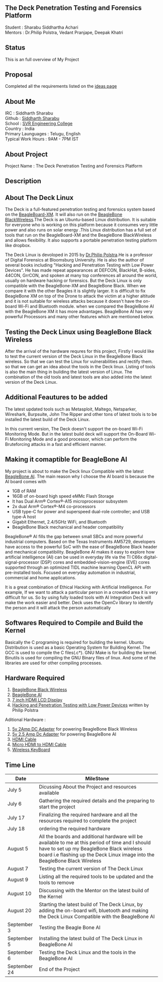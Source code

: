 ## The Deck Penetration Testing and Forensics Platform

Student : Sharabu Siddhartha Achari          
Mentors : Dr.Philip Polstra, Vedant Pranjape, Deepak Khatri    

## Status

This is an full overview of My Project

## Proposal 

Completed all the requirements listed on the [ideas page](http://bbb.io/gsocideas)

## About Me

IRC : Siddharth Sharabu     
Github : [Siddharth Sharabu](https://github.com/SiddharthSharabu-1729)      
School : [SVR Engineering College](www.svrec.ac.in)      
Country : India      
Primary Launguages : Telugu, English    
Typical Work Hours : 9AM - 7PM IST

## About Project

Project Name : The Deck Penetration Testing and Forensics Platform      

## Description 

## About The Deck Linux

The Deck is a full-featured penetration testing and forensics system based on the [BeagleBoard-XM](https://beagleboard.org/beagleboard-xm). It will also run on the [BeagleBone BlackWireless](https://beagleboard.org/black-wireless).The Deck is an Ubuntu-based Linux distribution. It is suitable for everyone who is working on this platform because it consumes very little power and also runs on solar energy .This  Linux distribution has a full set of tools that run on the BeagleBoard-XM and the BeagleBone BlackWireless and allows flexibility. It also supports a portable penetration testing platform like dropbox.

The Deck Linux is devoloped in 2015 by [Dr.Philip Polstra](https://github.com/ppolstra).He is a professor of Digital Forensics at Bloomsburg University. He is also the author of several books including "Hacking and Penetration Testing with Low Power Devices". He has made repeat appearances at DEFCON, BlackHat, B-sides, 44CON, GrrCON, and spoken at many top conferences all around the world, usually on hardware hacking or forensics. But the Deck Linux is only compatible with the BeagleBone-XM and BeagleBone Black. When we compare it with the other Beagles it is slightly larger. It is difficult to fix BeagleBone XM on top of the Drone to attack the victim at a higher altitude and it is not suitable for wireless attacks because it doesn't have the on-board Wi-Fi and Bluetooth module. when we compared the BeagleBone AI with the BeagleBone XM it has more advantages. BeagleBone AI has very powerful Processors and many other features which are mentioned below. 

## Testing the Deck Linux using BeagleBone Black Wireless

After the arrival of the hardware requres for this project, Firstly I would like to test the current version of the Deck Linux in the BeagleBone Black wireless. So that we can test the Linux for vulnerabilities and rectify them. so that we can get an idea about the tools in the Deck linux. Listing of tools is also the main thing in building the latest version of Linux. The combination of the old tools and latest tools are also added into the latest version of the Deck Linux.

## Additional Feautures to be added

The latest updated tools such as Metasploit, Maltego, Netsparker, Wireshark, Burpsuite, John The Ripper and other tons of latest tools is to be installed the latest build of the Deck Linux.

In this current version, The Deck doesn't support the on-board Wi-Fi Monitoring Mode. But in the latest build deck will support the On-Board Wi-Fi Monitoring Mode and a good processor, which can perform the Bruteforcing attacks in a fast and efficient manner.

## Making it comaptible for BeagleBone AI

My project is about to make the Deck linux Compatible with the latest [BeagleBone AI](https://beagleboard.org/ai). The main reason why I choose the AI board is because
the AI board comes with 


* 1GB of RAM
* 16GB of on-board high speed eMMc Flash Storage
* It has Dual Arm® Cortex®-A15 microprocessor subsystem
* 2x dual Arm® Cortex®-M4 co-processors
* USB type-C for power and superspeed dual-role controller; and USB type-A host
* Gigabit Ethernet, 2.4/5GHz WiFi, and Bluetooth
* BeagleBone Black mechanical and header compatibility


BeagleBone® AI fills the gap between small SBCs and more powerful industrial computers. Based on the Texas Instruments AM5729, developers have access to the powerful SoC with the ease of BeagleBone Black header and mechanical compatibility. BeagleBone AI makes it easy to explore how artificial intelligence (AI) can be used in everyday life via the TI C66x digital-signal-processor (DSP) cores and embedded-vision-engine (EVE) cores supported through an optimized TIDL machine learning OpenCL API with pre-installed tools. Focused on everyday automation in industrial, commercial and home applications.

It is a great combination of Ethical Hacking with Artificial Intelligence. For example, If we want to attack a particular person in a crowded area it is very difficult for us. So by using fully loaded tools with AI Integration Deck will make the work easier and better. Deck uses the OpenCv library to identify the person and it will attack the person automatically

## Softwares Required to Compile and Build the Kernel

Basically the C programing is required for building the kernel. Ubuntu Distribution is used as a basic Operating System for Building Kernel. The GCC is used to compile the C files(.c*). GNU Make is for building the kernel. Binutils is used for compiling the GNU Binary files of linux. And some of the libraries are used for other compiling processes.

## Hardware Required 

1. [BeagleBone Black Wireless](https://beagleboard.org/black-wireless)
2. [BeagleBone AI](https://beagleboard.org/ai)
3. [7 inch HDMI LCD Display](https://rarecomponents.com/store/1594)
4. [Hacking and Penetration Testing with Low Power Devices](https://www.amazon.in/Hacking-Penetration-Testing-Power-Devices-ebook/dp/B00NGLLN56) written by Philip Polstra


Aditional Hardware :
1. [5v 2Amp DC Adapter](https://www.electroncomponents.com/5v-2A-Adapter-SMPS-power) for powering BeagleBone Black Wireless
2. [5v 2.5 Amp Dc Adapter](https://www.amazon.in/Lumik-Charger-Mobile-Android-Type-C/dp/B07RPJG7J6) for powering BeagleBone AI
3. [HDMI Cable](https://www.amazon.com/AmazonBasics-High-Speed-HDMI-Cable-1-Pack/dp/B014I8SSD0)
4. [Micro HDMI to HDMI Cable](https://www.amazon.in/AmazonBasics-High-Speed-Micro-HDMI-Micro-USB-Cable/dp/B014I8TVLI)
5. [Wireless KeyBoard](https://www.reliancedigital.in/logitech-k400r-wireless-touch-keyboard/p/490929986)


## Time Line

|Date | MileStone
---------------------| -------------------------------
| July 5 | Dicussing About the Project and resources available |
| July 6 | Gathering the required details and the preparing to start the project |
| July 17 | Finalizing the required hardware and all the resources required to complete the project |
| July 18 | ordering the required hardware |
| August 5 | All the boards and additional hardware will be available to me at this period of time and I should have to set up my BeagleBone Black wireless board i.e flashing up the Deck Linux image into the BeagleBone Black Wireless |
| August 7 | Testing the current version of The Deck Linux |
| August 9 | Listing all the required tools to be updated and the tools to remove |
| August 10 | Discussing with the Mentor on the latest build of the Kernel |
| August 20 | Starting the latest build of The Deck Linux, by adding the on-board wifi, bluetooth and making the Deck Linux Compatible with the BeagleBone AI |
| September 3 | Testing the Beagle Bone AI |
| September 5 | Installing the latest build of The Deck Linux in BeagleBone AI |
| September 6 | Testing the Deck Linux and the tools in the BeagleBone AI |
| September 24 | End of the Project |




















